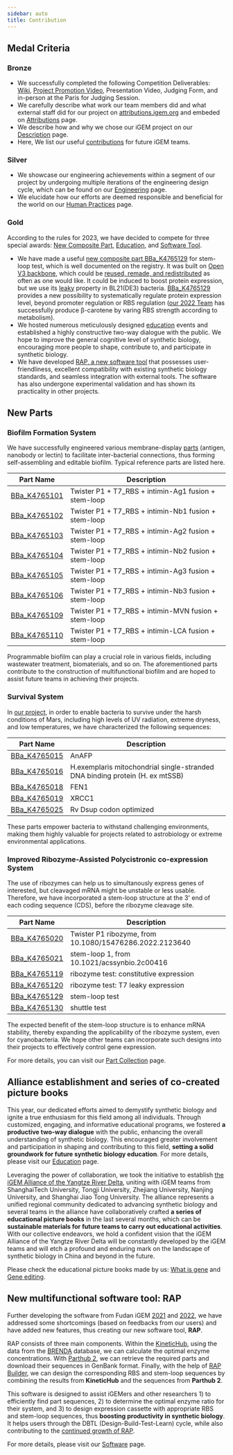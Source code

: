 ```yaml
---
sidebar: auto
title: Contribution
---
```


## Medal Criteria

### Bronze

- We successfully completed the following Competition Deliverables: [Wiki](/), [Project Promotion Video](/promotion-video/), Presentation Video, Judging Form, and in-person at the Paris for Judging Session.
- We carefully describe what work our team members did and what external staff did for our project on [attributions.igem.org](https://attributions.igem.org?team=Fudan&year=2023) and embeded on [Attributions](/attributions/) page.
- We describe how and why we chose our iGEM project on our [Description](/description/) page.
- Here, We list our useful [contributions](/contribution/) for future iGEM teams.

### Silver

- We showcase our engineering achievements within a segment of our project by undergoing multiple iterations of the engineering design cycle, which can be found on our [Engineering](/engineering/) page.
- We elucidate how our efforts are deemed responsible and beneficial for the world on our [Human Practices](/human-practices/) page.

### Gold

According to the rules for 2023, we have decided to compete for three special awards: [New Composite Part](http://parts.igem.org/Part:BBa_K4765129), [Education](/education/), and [Software Tool](/software/).

- We have made a useful [new composite part BBa_K4765129](http://parts.igem.org/Part:BBa_K4765129) for stem-loop test, which is well documented on the registry. It was built on [Open V3 backbone](http://parts.igem.org/Part:BBa_K4765026), which could be [reused, remade, and redistributed](https://stanford.freegenes.org/products/open-plasmids#description) as often as one would like. It could be induced to boost protein expression, but we use its [leaky](http://parts.igem.org/Part:BBa_K4765120) property in BL21(DE3) bacteria. [BBa_K4765129](http://parts.igem.org/Part:BBa_K4765129) provides a new possibility to systematically regulate protein expression level, beyond promoter regulation or RBS regulation ([our 2022 Team](https://2022.igem.wiki/fudan/parts#composite) has successfully produce &beta;-carotene by varing RBS strength according to metabolism).
- We hosted numerous meticulously designed [education](/education/#empower-igem-community) events and established a highly constructive two-way dialogue with the public. We hope to improve the general cognitive level of synthetic biology, encouraging more people to shape, contribute to, and participate in synthetic biology.
- We have developed [RAP, a new software tool](/software/) that possesses user-friendliness, excellent compatibility with existing synthetic biology standards, and seamless integration with external tools. The software has also undergone experimental validation and has shown its practicality in other projects.



## New Parts

### Biofilm Formation System

We have successfully engineered various membrane-display [parts](http://parts.igem.org/cgi/partsdb/pgroup.cgi?pgroup=iGEM2023&group=Fudan) (antigen, nanobody or lectin) to facilitate inter-bacterial connections, thus forming self-assembling and editable biofilm. Typical reference parts are listed here.

| Part Name | Description | 
|----|----|
| [BBa_K4765101](http://parts.igem.org/Part:BBa_K4765101) |  Twister P1 + T7_RBS + intimin-Ag1 fusion + stem-loop |
| [BBa_K4765102](http://parts.igem.org/Part:BBa_K4765102) |  Twister P1 + T7_RBS + intimin-Nb1 fusion + stem-loop |
| [BBa_K4765103](http://parts.igem.org/Part:BBa_K4765103) |  Twister P1 + T7_RBS + intimin-Ag2 fusion + stem-loop |
| [BBa_K4765104](http://parts.igem.org/Part:BBa_K4765104) |  Twister P1 + T7_RBS + intimin-Nb2 fusion + stem-loop |
| [BBa_K4765105](http://parts.igem.org/Part:BBa_K4765105) |  Twister P1 + T7_RBS + intimin-Ag3 fusion + stem-loop |
| [BBa_K4765106](http://parts.igem.org/Part:BBa_K4765106) |  Twister P1 + T7_RBS + intimin-Nb3 fusion + stem-loop |
| [BBa_K4765109](http://parts.igem.org/Part:BBa_K4765109) |  Twister P1 + T7_RBS + intimin-MVN fusion + stem-loop |
| [BBa_K4765110](http://parts.igem.org/Part:BBa_K4765110) |  Twister P1 + T7_RBS + intimin-LCA fusion + stem-loop |

Programmable biofilm can play a crucial role in various fields, including wastewater treatment, biomaterials, and so on. The aforementioned parts contribute to the construction of multifunctional biofilm and are hoped to assist future teams in achieving their projects.

### Survival System

In [our project](/description), in order to enable bacteria to survive under the harsh conditions of Mars, including high levels of UV radiation, extreme dryness, and low temperatures, we have characterized the following sequences:

| Part Name | Description |
|----|----|
| [BBa_K4765015](http://parts.igem.org/Part:BBa_K4765015) | AnAFP                                                        |
| [BBa_K4765016](http://parts.igem.org/Part:BBa_K4765016) | H.exemplaris mitochondrial single-stranded DNA binding protein (H. ex mtSSB) |
| [BBa_K4765018](http://parts.igem.org/Part:BBa_K4765018) | FEN1                                                         |
| [BBa_K4765019](http://parts.igem.org/Part:BBa_K4765019) | XRCC1                                                        |
| [BBa_K4765025](http://parts.igem.org/Part:BBa_K4765025) | Rv Dsup codon optimized                                      |

These parts empower bacteria to withstand challenging environments, making them highly valuable for projects related to astrobiology or extreme environmental applications.

### Improved Ribozyme-Assisted Polycistronic co-expression System

The use of ribozymes can help us to simultanously express genes of interested, but cleavaged mRNA might be unstable or less usable. Therefore, we have incorporated a stem-loop structure at the 3' end of each coding sequence (CDS), before the ribozyme cleavage site.

| Part Name | Description |
|----|----|
| [BBa_K4765020](http://parts.igem.org/Part:BBa_K4765020) | Twister P1 ribozyme, from 10.1080/15476286.2022.2123640 |
| [BBa_K4765021](http://parts.igem.org/Part:BBa_K4765021) | stem-loop 1, from 10.1021/acssynbio.2c00416             |
| [BBa_K4765119](http://parts.igem.org/Part:BBa_K4765119) | ribozyme test: constitutive expression                  |
| [BBa_K4765120](http://parts.igem.org/Part:BBa_K4765120) | ribozyme test: T7 leaky expression                      |
| [BBa_K4765129](http://parts.igem.org/Part:BBa_K4765129) | stem-loop test                                          |
| [BBa_K4765130](http://parts.igem.org/Part:BBa_K4765130) | shuttle test                                            |

The expected benefit of the stem-loop structure is to enhance mRNA stability, thereby expanding the applicability of the ribozyme system, even for cyanobacteria. We hope other teams can incorporate such designs into their projects to effectively control gene expression.

For more details, you can visit our [Part Collection](/part-collection/) page.


## Alliance establishment and series of co-created picture books

This year, our dedicated efforts aimed to demystify synthetic biology and ignite a true enthusiasm for this field among all individuals. Through customized, engaging, and informative educational programs, we fostered **a productive two-way dialogue** with the public, enhancing the overall understanding of synthetic biology. This encouraged greater involvement and participation in shaping and contributing to this field, **setting a solid groundwork for future synthetic biology education**. For more details, please visit our [Education](/education/#empower-igem-community) page.

Leveraging the power of collaboration, we took the initiative to establish [the iGEM Alliance of the Yangtze River Delta](/education/#empower-igem-community), uniting with iGEM teams from ShanghaiTech University, Tongji University, Zhejiang University, Nanjing University, and Shanghai Jiao Tong University. The alliance represents a unified regional community dedicated to advancing synthetic biology and several teams in the alliance have collaboratively crafted **a series of educational picture books** in the last several months, which can be **sustainable materials for future teams to carry out educational activities**. With our collective endeavors, we hold a confident vision that the iGEM Alliance of the Yangtze River Delta will be constantly developed by the iGEM teams and will etch a profound and enduring mark on the landscape of synthetic biology in China and beyond in the future.

Please check the educational picture books made by us: [What is gene](https://static.igem.wiki/teams/4765/wiki/education/picture-book-what-is-gene-final.pdf) and [Gene editing](https://static.igem.wiki/teams/4765/wiki/education/picture-book-gene-editing.pdf).


## New multifunctional software tool: RAP

Further developing the software from Fudan iGEM [2021](https://2021.igem.org/Team:Fudan/Software) and [2022](https://2022.igem.wiki/fudan/software), we have addressed some shortcomings (based on feedbacks from our users) and have added new features, thus creating our new software tool, **RAP**.

RAP consists of three main components. Within the [KineticHub](/software/#kinetichub), using the data from the [BRENDA](https://www.brenda-enzymes.org/) database, we can calculate the optimal enzyme concentrations. With [Parthub 2](/software/#parthub-2), we can retrieve the required parts and download their sequences in GenBank format. Finally, with the help of [RAP Builder](/#rap-builder), we can design the corresponding RBS and stem-loop sequences by combining the results from **KineticHub** and the sequences from **Parthub 2**.

This software is designed to assist iGEMers and other researchers 1) to efficiently find part sequences, 2) to determine the optimal enzyme ratio for their system, and 3) to design expression cassette with appropriate RBS and stem-loop sequences, thus **boosting productivity in synthetic biology**.  It helps users through the DBTL (Design-Build-Test-Learn) cycle, while also contributing to the [continued growth of RAP](/engineering/#RAP).

For more details, please visit our [Software](/software/) page.
